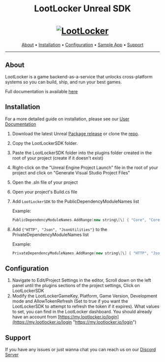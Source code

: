 <h1 align="center">LootLocker Unreal SDK</h1>

<h1 align="center">
  <a href="https://www.lootlocker.io/"><img src="https://s3.eu-west-1.amazonaws.com/cdn.lootlocker.io/public/lootlocker-github-bg.png" alt="LootLocker"></a>
</h1>

<p align="center">
  <a href="#about">About</a> •
  <a href="#Installation">Installation</a> •
  <a href="#configuration">Configuration</a> •
  <a href="#sample-app">Sample App</a> •
  <a href="#support">Support</a>
</p>

---

## About

LootLocker is a game backend-as-a-service that unlocks cross-platform systems so you can build, ship, and run your best games.

Full documentation is available [here](https://docs.lootlocker.com/)

## Installation

For a more detailed guide on installation, please see our [User Documentation](https://docs.lootlocker.com/getting-started/unreal-tutorials/getting-started-with-unreal)

1. Download the latest Unreal [Package release](https://github.com/LootLocker/unreal-sdk/releases) or clone the [repo](https://github.com/LootLocker/unreal-sdk/releases).
2. Copy the LootLockerSDK folder.
3. Paste the LootLockerSDK folder into the plugins folder created in the root of your project (create if it doesn't exist)
4. Right-click on the "Unreal Engine Project Launch" file in the root of your project and click on "Generate Visual Studio Project Files"
5. Open the .sln file of your project
6. Open your project's Build.cs file
7. Add `LootLockerSDK` to the PublicDependencyModuleNames list

    Example: 
    ```cpp
    PublicDependencyModuleNames.AddRange(new string\[\] { "Core", "CoreUObject", "Engine", "InputCore", "LootLockerSDK" });
    ```
8. Add `{"HTTP", "Json", "JsonUtilities"}` to the PrivateDependencyModuleNames list

    Example: 
    ```cpp
    PrivateDependencyModuleNames.AddRange(new string\[\] { "HTTP", "Json", "JsonUtilities" });
    ```

## Configuration

1. Navigate to Edit/Project Settings in the editor, Scroll down on the left panel until the plugins sections of the project settings, Click on LootLockerSDK
2. Modify the LootLockerGameKey, Platform, Game Version, Development mode and AllowTokenRefresh (Set to true if you want the LootLockerSDK to attempt to refresh the token if it expires). What values to set, you can find in the LootLocker dashboard. You should already have an account from [https://my.lootlocker.io/login](https://my.lootlocker.io/login "https://my.lootlocker.io/login")

## Support

If you have any issues or just wanna chat you can reach us on our [Discord Server](https://discord.lootlocker.io/)